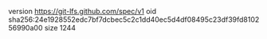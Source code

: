 version https://git-lfs.github.com/spec/v1
oid sha256:24e1928552edc7bf7dcbec5c2c1dd40ec5d4df08495c23df39fd810256990a00
size 1244
